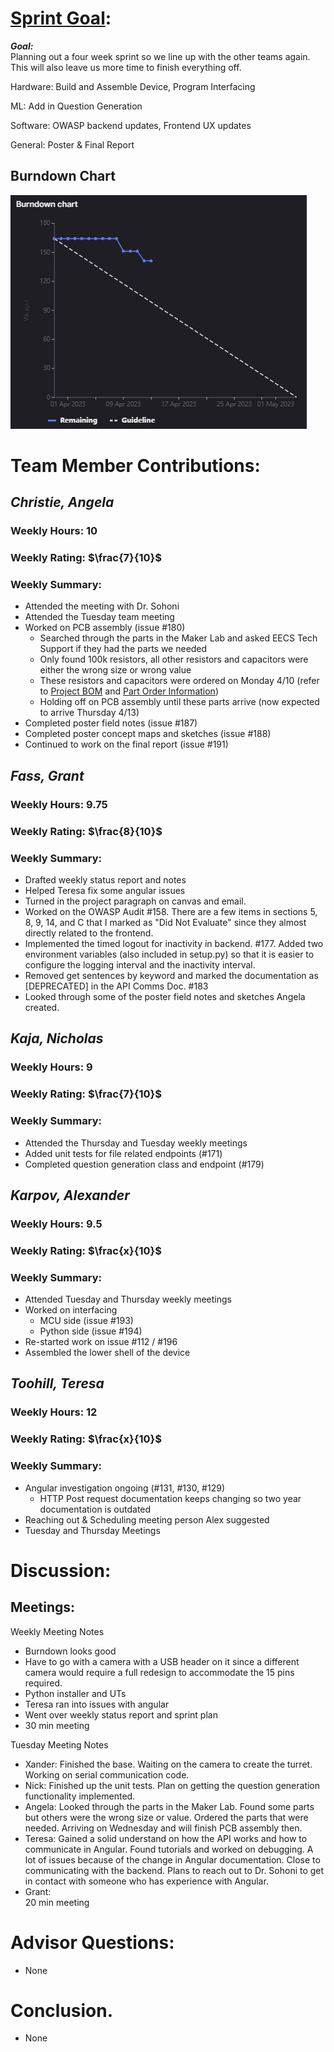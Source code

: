 # [Sprint Goal](https://gitlab.com/msoe.edu/sdl/y23-senior-design/24-transcription-study-assistant/-/milestones/8#tab-issues): 
***Goal:***   
Planning out a four week sprint so we line up with the other teams again. This will also leave us more time to finish everything off.

Hardware: Build and Assemble Device, Program Interfacing

ML: Add in Question Generation

Software: OWASP backend updates, Frontend UX updates

General: Poster & Final Report


## Burndown Chart

![image](uploads/cf211151a5f5bb9cf3dbbacacb2d4dc8/image.png)

# Team Member Contributions:
## *Christie, Angela*
### Weekly Hours: 10
### Weekly Rating: $`\frac{7}{10}`$
### Weekly Summary: 
- Attended the meeting with Dr. Sohoni
- Attended the Tuesday team meeting
- Worked on PCB assembly (issue #180)
  - Searched through the parts in the Maker Lab and asked EECS Tech Support if they had the parts we needed
  - Only found 100k resistors, all other resistors and capacitors were either the wrong size or wrong value
  - These resistors and capacitors were ordered on Monday 4/10 (refer to [Project BOM](https://gitlab.com/msoe.edu/sdl/y23-senior-design/24-transcription-study-assistant/-/wikis/%5BDocumentation%5D%20Project%20BOM) and [Part Order Information](https://gitlab.com/msoe.edu/sdl/y23-senior-design/24-transcription-study-assistant/-/wikis/%5BDocumentation%5D%20Part%20Order%20Information))
  - Holding off on PCB assembly until these parts arrive (now expected to arrive Thursday 4/13)
- Completed poster field notes (issue #187)
- Completed poster concept maps and sketches (issue #188)
- Continued to work on the final report (issue #191)

## *Fass, Grant*
### Weekly Hours: 9.75
### Weekly Rating: $`\frac{8}{10}`$ 
### Weekly Summary:
- Drafted weekly status report and notes
- Helped Teresa fix some angular issues
- Turned in the project paragraph on canvas and email.
- Worked on the OWASP Audit #158. There are a few items in sections 5, 8, 9, 14, and C that I marked as "Did Not Evaluate" since they almost directly related to the frontend.
- Implemented the timed logout for inactivity in backend. #177. Added two environment variables (also included in setup.py) so that it is easier to configure the logging interval and the inactivity interval.
- Removed get sentences by keyword and marked the documentation as [DEPRECATED] in the API Comms Doc. #183
- Looked through some of the poster field notes and sketches Angela created.

## *Kaja, Nicholas*
### Weekly Hours: 9
### Weekly Rating: $`\frac{7}{10}`$
### Weekly Summary: 
- Attended the Thursday and Tuesday weekly meetings
- Added unit tests for file related endpoints (#171)
- Completed question generation class and endpoint (#179)
 
## *Karpov, Alexander*
### Weekly Hours: 9.5
### Weekly Rating: $`\frac{x}{10}`$
### Weekly Summary:
- Attended Tuesday and Thursday weekly meetings
- Worked on interfacing
  - MCU side (issue #193)
  - Python side (issue #194)
- Re-started work on issue #112 / #196 
- Assembled the lower shell of the device

## *Toohill, Teresa*
### Weekly Hours: 12
### Weekly Rating: $`\frac{x}{10}`$
### Weekly Summary:
- Angular investigation ongoing (#131, #130, #129)
  - HTTP Post request documentation keeps changing so two year documentation is outdated
- Reaching out & Scheduling meeting person Alex suggested
- Tuesday and Thursday Meetings

# Discussion:
## Meetings:
Weekly Meeting Notes
- Burndown looks good
- Have to go with a camera with a USB header on it since a different camera would require a full redesign to accommodate the 15 pins required.
- Python installer and UTs
- Teresa ran into issues with angular
- Went over weekly status report and sprint plan
- 30 min meeting

Tuesday Meeting Notes
- Xander: Finished the base. Waiting on the camera to create the turret. Working on serial communication code.  
- Nick: Finished up the unit tests. Plan on getting the question generation functionality implemented.  
- Angela: Looked through the parts in the Maker Lab. Found some parts but others were the wrong size or value. Ordered the parts that were needed. Arriving on Wednesday and will finish PCB assembly then.  
- Teresa:  Gained a solid understand on how the API works and how to communicate in Angular. Found tutorials and worked on debugging. A lot of issues because of the change in Angular documentation. Close to communicating with the backend. Plans to reach out to Dr. Sohoni to get in contact with someone who has experience with Angular.  
- Grant:  
20 min meeting

# Advisor Questions:
- None


# Conclusion.
- None
